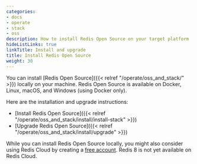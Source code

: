 ```yaml
---
categories:
- docs
- operate
- stack
- oss
description: How to install Redis Open Source on your target platform
hideListLinks: true
linkTitle: Install and upgrade
title: Install Redis Open Source
weight: 30
---
```


You can install [Redis Open Source]({{< relref "/operate/oss_and_stack/" >}}) locally on your machine. Redis Open Source is available on Docker, Linux, macOS, and Windows (using Docker only).

Here are the installation and upgrade instructions:

* [Install Redis Open Source]({{< relref "/operate/oss_and_stack/install/install-stack" >}})
* [Upgrade Redis Open Source]({{< relref "/operate/oss_and_stack/install/upgrade" >}})

While you can install Redis Open Source locally, you might also consider using Redis Cloud by creating a [free account](https://redis.com/try-free/?utm_source=redisio&utm_medium=referral&utm_campaign=2023-09-try_free&utm_content=cu-redis_cloud_users). Redis 8 is not yet available on Redis Cloud.
